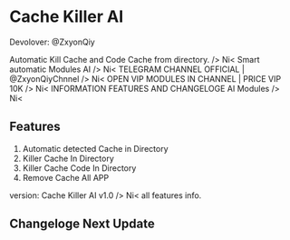 # Cache Killer AI
Devolover: @ZxyonQiy

 Automatic Kill Cache and Code Cache from directory. /> Ni<
 Smart automatic Modules AI /> Ni<
 TELEGRAM CHANNEL OFFICIAL | @ZxyonQiyChnnel  /> Ni<
  OPEN VIP MODULES IN CHANNEL | PRICE VIP 10K /> Ni<
 INFORMATION FEATURES AND CHANGELOGE AI Modules /> Ni<

## Features
1. Automatic detected Cache in Directory
2. Killer Cache In Directory
3. Killer Cache Code In Directory
4. Remove Cache All APP

version: Cache Killer AI v1.0 /> Ni<
all features info.

## Changeloge Next Update

